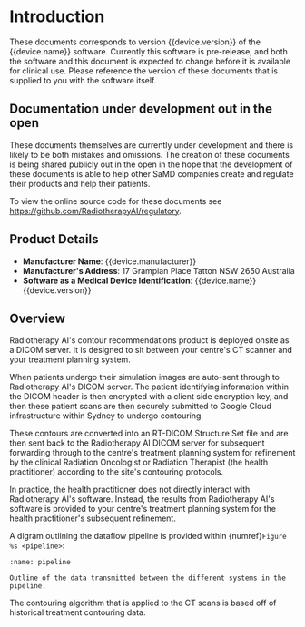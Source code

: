 # Introduction

These documents corresponds to version {{device.version}} of the
{{device.name}} software. Currently this software is pre-release, and both the
software and this document is expected to change before it is available for
clinical use. Please reference the version of these documents that is supplied
to you with the software itself.

## Documentation under development out in the open

These documents themselves are currently under development and there is likely
to be both mistakes and omissions. The creation of these documents is being
shared publicly out in the open in the hope that the development of these
documents is able to help other SaMD companies create and regulate their
products and help their patients.

To view the online source code for these documents see
https://github.com/RadiotherapyAI/regulatory.

## Product Details

- **Manufacturer Name**: {{device.manufacturer}}
- **Manufacturer's Address**: 17 Grampian Place Tatton NSW 2650 Australia
- **Software as a Medical Device Identification**: {{device.name}} {{device.version}}

## Overview

Radiotherapy AI's contour recommendations product is deployed onsite as a DICOM
server. It is designed to sit between your centre's CT scanner and your
treatment planning system.

When patients undergo their simulation images are auto-sent through to
Radiotherapy AI's DICOM server. The patient identifying information within the
DICOM header is then encrypted with a client side encryption key, and then
these patient scans are then securely submitted to Google Cloud infrastructure
within Sydney to undergo contouring.

These contours are converted into an RT-DICOM Structure Set file and are then
sent back to the Radiotherapy AI DICOM server for subsequent forwarding through
to the centre's treatment planning system for refinement by the clinical
Radiation Oncologist or Radiation Therapist (the health practitioner) according
to the site's contouring protocols.

In practice, the health practitioner does not directly interact with
Radiotherapy AI's software. Instead, the results from Radiotherapy AI's
software is provided to your centre's treatment planning system for the health
practitioner's subsequent refinement.

A digram outlining the dataflow pipeline is provided within
{numref}`Figure %s <pipeline>`:

```{figure} img/deployment-diagram.png
:name: pipeline

Outline of the data transmitted between the different systems in the pipeline.
```

The contouring algorithm that is applied to the CT scans is based off of
historical treatment contouring data.

